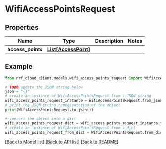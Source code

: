 # WifiAccessPointsRequest


## Properties

Name | Type | Description | Notes
------------ | ------------- | ------------- | -------------
**access_points** | [**List[AccessPoint]**](AccessPoint.md) |  | 

## Example

```python
from nrf_cloud_client.models.wifi_access_points_request import WifiAccessPointsRequest

# TODO update the JSON string below
json = "{}"
# create an instance of WifiAccessPointsRequest from a JSON string
wifi_access_points_request_instance = WifiAccessPointsRequest.from_json(json)
# print the JSON string representation of the object
print(WifiAccessPointsRequest.to_json())

# convert the object into a dict
wifi_access_points_request_dict = wifi_access_points_request_instance.to_dict()
# create an instance of WifiAccessPointsRequest from a dict
wifi_access_points_request_from_dict = WifiAccessPointsRequest.from_dict(wifi_access_points_request_dict)
```
[[Back to Model list]](../README.md#documentation-for-models) [[Back to API list]](../README.md#documentation-for-api-endpoints) [[Back to README]](../README.md)



